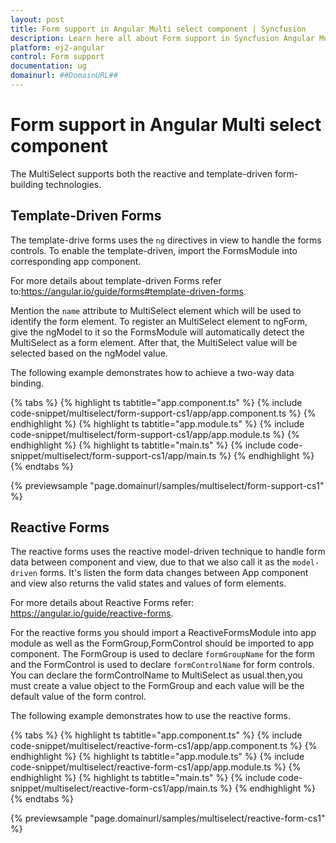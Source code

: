 ```yaml
---
layout: post
title: Form support in Angular Multi select component | Syncfusion
description: Learn here all about Form support in Syncfusion Angular Multi select component of Syncfusion Essential JS 2 and more.
platform: ej2-angular
control: Form support 
documentation: ug
domainurl: ##DomainURL##
---
```


# Form support in Angular Multi select component

The MultiSelect supports both the reactive and template-driven form-building technologies.

## Template-Driven Forms

The template-drive forms uses the `ng` directives in view to handle the forms controls.
To enable the template-driven,  import the FormsModule into corresponding app component.

For more details about template-driven Forms refer to:<https://angular.io/guide/forms#template-driven-forms>.

Mention the `name` attribute to MultiSelect element which will be used to identify the
form element. To register an MultiSelect element to ngForm,  give the ngModel  to it
so the FormsModule will  automatically detect the MultiSelect as a form element. After that, the MultiSelect value will be selected based on the ngModel value.

The following example  demonstrates how to achieve a two-way data binding.

{% tabs %}
{% highlight ts tabtitle="app.component.ts" %}
{% include code-snippet/multiselect/form-support-cs1/app/app.component.ts %}
{% endhighlight %}
{% highlight ts tabtitle="app.module.ts" %}
{% include code-snippet/multiselect/form-support-cs1/app/app.module.ts %}
{% endhighlight %}
{% highlight ts tabtitle="main.ts" %}
{% include code-snippet/multiselect/form-support-cs1/app/main.ts %}
{% endhighlight %}
{% endtabs %}
  
{% previewsample "page.domainurl/samples/multiselect/form-support-cs1" %}

## Reactive Forms

The reactive forms uses the reactive model-driven technique to handle form data between component and view, due to that we also call it as the `model-driven` forms. It's listen the form data changes between App component and view also returns the valid states and values of form elements.

For more details about Reactive Forms refer: <https://angular.io/guide/reactive-forms>.

For the reactive forms you should import a ReactiveFormsModule into app module as well as the FormGroup,FormControl should be imported to app component. The FormGroup is used to declare `formGroupName` for the form and the FormControl is used to declare `formControlName` for form controls.
You can declare the formControlName to MultiSelect as usual.then,you must create a value object to the FormGroup and each value will be the default value of the form control.

The following example demonstrates  how to use the reactive forms.

{% tabs %}
{% highlight ts tabtitle="app.component.ts" %}
{% include code-snippet/multiselect/reactive-form-cs1/app/app.component.ts %}
{% endhighlight %}
{% highlight ts tabtitle="app.module.ts" %}
{% include code-snippet/multiselect/reactive-form-cs1/app/app.module.ts %}
{% endhighlight %}
{% highlight ts tabtitle="main.ts" %}
{% include code-snippet/multiselect/reactive-form-cs1/app/main.ts %}
{% endhighlight %}
{% endtabs %}
  
{% previewsample "page.domainurl/samples/multiselect/reactive-form-cs1" %}